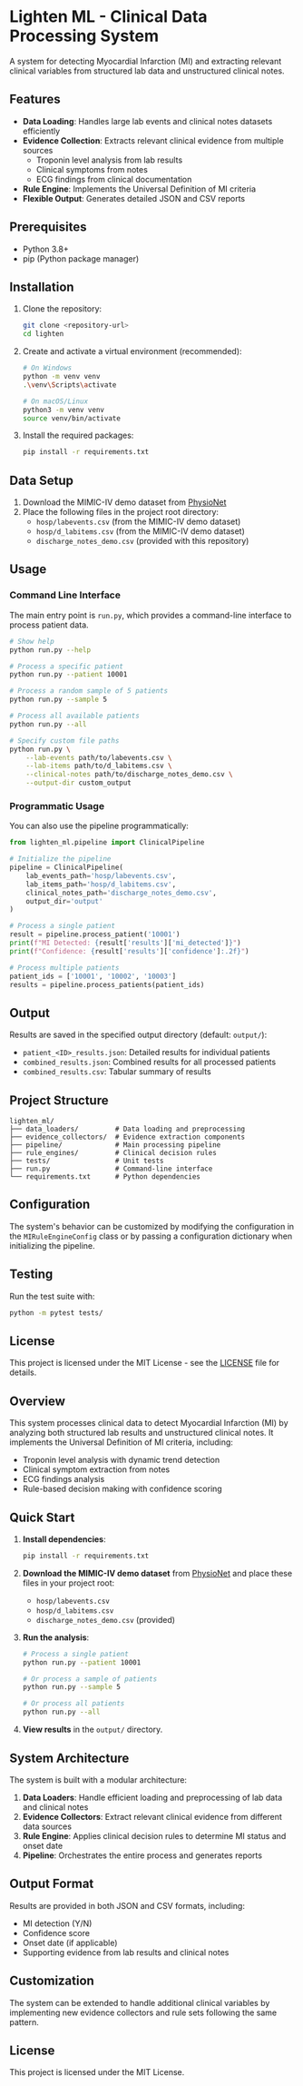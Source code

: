 # Lighten ML - Clinical Data Processing System

A system for detecting Myocardial Infarction (MI) and extracting relevant clinical variables from structured lab data and unstructured clinical notes.

## Features

- **Data Loading**: Handles large lab events and clinical notes datasets efficiently
- **Evidence Collection**: Extracts relevant clinical evidence from multiple sources
  - Troponin level analysis from lab results
  - Clinical symptoms from notes
  - ECG findings from clinical documentation
- **Rule Engine**: Implements the Universal Definition of MI criteria
- **Flexible Output**: Generates detailed JSON and CSV reports

## Prerequisites

- Python 3.8+
- pip (Python package manager)

## Installation

1. Clone the repository:
   ```bash
   git clone <repository-url>
   cd lighten
   ```

2. Create and activate a virtual environment (recommended):
   ```bash
   # On Windows
   python -m venv venv
   .\venv\Scripts\activate
   
   # On macOS/Linux
   python3 -m venv venv
   source venv/bin/activate
   ```

3. Install the required packages:
   ```bash
   pip install -r requirements.txt
   ```

## Data Setup

1. Download the MIMIC-IV demo dataset from [PhysioNet](https://www.physionet.org/content/mimic-iv-demo/2.2/)
2. Place the following files in the project root directory:
   - `hosp/labevents.csv` (from the MIMIC-IV demo dataset)
   - `hosp/d_labitems.csv` (from the MIMIC-IV demo dataset)
   - `discharge_notes_demo.csv` (provided with this repository)

## Usage

### Command Line Interface

The main entry point is `run.py`, which provides a command-line interface to process patient data.

```bash
# Show help
python run.py --help

# Process a specific patient
python run.py --patient 10001

# Process a random sample of 5 patients
python run.py --sample 5

# Process all available patients
python run.py --all

# Specify custom file paths
python run.py \
    --lab-events path/to/labevents.csv \
    --lab-items path/to/d_labitems.csv \
    --clinical-notes path/to/discharge_notes_demo.csv \
    --output-dir custom_output
```

### Programmatic Usage

You can also use the pipeline programmatically:

```python
from lighten_ml.pipeline import ClinicalPipeline

# Initialize the pipeline
pipeline = ClinicalPipeline(
    lab_events_path='hosp/labevents.csv',
    lab_items_path='hosp/d_labitems.csv',
    clinical_notes_path='discharge_notes_demo.csv',
    output_dir='output'
)

# Process a single patient
result = pipeline.process_patient('10001')
print(f"MI Detected: {result['results']['mi_detected']}")
print(f"Confidence: {result['results']['confidence']:.2f}")

# Process multiple patients
patient_ids = ['10001', '10002', '10003']
results = pipeline.process_patients(patient_ids)
```

## Output

Results are saved in the specified output directory (default: `output/`):

- `patient_<ID>_results.json`: Detailed results for individual patients
- `combined_results.json`: Combined results for all processed patients
- `combined_results.csv`: Tabular summary of results

## Project Structure

```
lighten_ml/
├── data_loaders/         # Data loading and preprocessing
├── evidence_collectors/  # Evidence extraction components
├── pipeline/             # Main processing pipeline
├── rule_engines/         # Clinical decision rules
├── tests/                # Unit tests
├── run.py                # Command-line interface
└── requirements.txt      # Python dependencies
```

## Configuration

The system's behavior can be customized by modifying the configuration in the `MIRuleEngineConfig` class or by passing a configuration dictionary when initializing the pipeline.

## Testing

Run the test suite with:

```bash
python -m pytest tests/
```

## License

This project is licensed under the MIT License - see the [LICENSE](LICENSE) file for details.

## Overview

This system processes clinical data to detect Myocardial Infarction (MI) by analyzing both structured lab results and unstructured clinical notes. It implements the Universal Definition of MI criteria, including:

- Troponin level analysis with dynamic trend detection
- Clinical symptom extraction from notes
- ECG findings analysis
- Rule-based decision making with confidence scoring

## Quick Start

1. **Install dependencies**:
   ```bash
   pip install -r requirements.txt
   ```

2. **Download the MIMIC-IV demo dataset** from [PhysioNet](https://www.physionet.org/content/mimic-iv-demo/2.2/) and place these files in your project root:
   - `hosp/labevents.csv`
   - `hosp/d_labitems.csv`
   - `discharge_notes_demo.csv` (provided)

3. **Run the analysis**:
   ```bash
   # Process a single patient
   python run.py --patient 10001
   
   # Or process a sample of patients
   python run.py --sample 5
   
   # Or process all patients
   python run.py --all
   ```

4. **View results** in the `output/` directory.

## System Architecture

The system is built with a modular architecture:

1. **Data Loaders**: Handle efficient loading and preprocessing of lab data and clinical notes
2. **Evidence Collectors**: Extract relevant clinical evidence from different data sources
3. **Rule Engine**: Applies clinical decision rules to determine MI status and onset date
4. **Pipeline**: Orchestrates the entire process and generates reports

## Output Format

Results are provided in both JSON and CSV formats, including:
- MI detection (Y/N)
- Confidence score
- Onset date (if applicable)
- Supporting evidence from lab results and clinical notes

## Customization

The system can be extended to handle additional clinical variables by implementing new evidence collectors and rule sets following the same pattern.

## License

This project is licensed under the MIT License.













